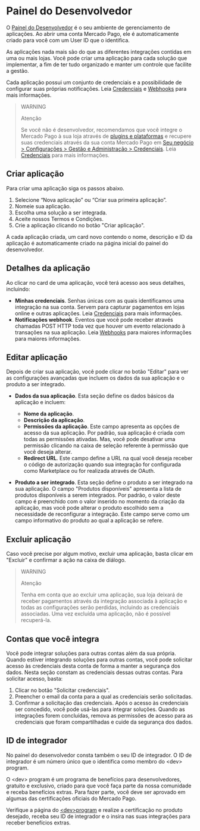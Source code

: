 # Painel do Desenvolvedor
O [Painel do Desenvolvedor](https://mercadopago[FAKER][URL][DOMAIN]/developers/panel) é o seu ambiente de gerenciamento de aplicações. Ao abrir uma conta Mercado Pago, ele é automaticamente criado para você com um User ID que o identifica. 

As aplicações nada mais são do que as diferentes integrações contidas em uma ou mais lojas. Você pode criar uma aplicação para cada solução que implementar, a fim de ter tudo organizado e manter um controle que facilite a gestão. 

Cada aplicação possui um conjunto de credenciais e a possibilidade de configurar suas próprias notificações. Leia [Credenciais](https://www.mercadopago[FAKER][URL][DOMAIN]/developers/pt/guides/credentials/credentials) e [Webhooks](https://www.mercadopago[FAKER][URL][DOMAIN]/developers/pt/guides/notifications/webhooks) para mais informações.

> WARNING 
> 
> Atenção
> 
> Se você não é desenvolvedor, recomendamos que você integre o Mercado Pago à sua loja através de [plugins e plataformas](https://www.mercadopago[FAKER][URL][DOMAIN]/developers/pt/guides/plugins) e recupere suas credenciais através da sua conta Mercado Pago em [Seu negócio > Configurações > Gestão e Administração > Credenciais](https://www.mercadopago[FAKER][URL][DOMAIN]/settings/account/credentials). Leia [Credenciais](https://www.mercadopago[FAKER][URL][DOMAIN]/developers/pt/guides/credentials/credentials) para mais informações.


## Criar aplicação
Para criar uma aplicação siga os passos abaixo.
1. Selecione “Nova aplicação” ou “Criar sua primeira aplicação”.
2. Nomeie sua aplicação.
3. Escolha uma solução a ser integrada.
4. Aceite nossos Termos e Condições.
5. Crie a aplicação clicando no botão "Criar aplicação".

A cada aplicação criada, um card novo contendo o nome, descrição e ID da aplicação é automaticamente criado na página inicial do painel do desenvolvedor.


## Detalhes da aplicação
Ao clicar no card de uma aplicação, você terá acesso aos seus detalhes, incluindo:
- **Minhas credenciais**. Senhas únicas com as quais identificamos uma integração na sua conta. Servem para capturar pagamentos em lojas online e outras aplicações. Leia [Credenciais](https://www.mercadopago[FAKER][URL][DOMAIN]/developers/pt/guides/credentials/credentials) para mais informações.
- **Notificações webhook**. Eventos que você pode receber através chamadas POST HTTP toda vez que houver um evento relacionado à transações na sua aplicação. Leia [Webhooks](https://www.mercadopago[FAKER][URL][DOMAIN]/developers/pt/guides/notifications/webhooks) para maiores informações para maiores informações.


## Editar aplicação
Depois de criar sua aplicação, você pode clicar no botão "Editar" para ver as configurações avançadas que incluem os dados da sua aplicação e o produto a ser integrado.
- **Dados da sua aplicação**. Esta seção define os dados básicos da aplicação e incluem:
  - **Nome da aplicação**.
  - **Descrição da aplicação**.
  - **Permissões da aplicação**. Este campo apresenta as opções de acesso da sua aplicação. Por padrão, sua aplicação é criada com todas as permissões ativadas. Mas, você pode desativar uma permissão clicando na caixa de seleção referente à permissão que você deseja alterar. 
  - **Redirect URL**. Este campo define a URL na qual você deseja receber o código de autorização quando sua integração for configurada como Marketplace ou for realizada através de OAuth.

- **Produto a ser integrado**. Esta seção define o produto a ser integrado na sua aplicação. O campo "Produtos disponíveis" apresenta a lista de produtos disponíveis a serem integrados. Por padrão, o valor deste campo é preenchido com o valor inserido no momento da criação da aplicação, mas você pode alterar o produto escolhido sem a necessidade de reconfigurar a integração. Este campo serve como um campo informativo do produto ao qual a aplicação se refere.


## Excluir aplicação
Caso você precise por algum motivo, excluir uma aplicação, basta clicar em "Excluir" e confirmar a ação na caixa de diálogo. 

>WARNING
>
>Atenção
>
>Tenha em conta que ao excluir uma aplicação, sua loja deixará de receber pagamentos através da integração associada à aplicação e todas as configurações serão perdidas, incluindo as credenciais associadas. Uma vez excluída uma aplicação, não é possível recuperá-la.


## Contas que você integra
Você pode integrar soluções para outras contas além da sua própria. Quando estiver integrando soluções para outras contas, você pode solicitar acesso às credenciais desta conta de forma a manter a segurança dos dados. Nesta seção constam as credenciais dessas outras contas. Para solicitar acesso, basta:
1. Clicar no botão "Solicitar credenciais".
2. Preencher o email da conta para a qual as credenciais serão solicitadas.
3. Confirmar a solicitação das credenciais.
Após o acesso às credenciais ser concedido, você pode usá-las para integrar soluções. Quando as integrações forem concluídas, remova as permissões de acesso para as credenciais que foram compartilhadas e cuide da segurança dos dados.


## ID de integrador
No painel do desenvolvedor consta também o seu ID de integrador. O ID de integrador é um número único que o identifica como membro do &lt;dev&gt; program. 

O &lt;dev&gt; program é um programa de benefícios para desenvolvedores, gratuito e exclusivo, criado para que você faça parte da nossa comunidade e receba benefícios extras. Para fazer parte, você deve ser aprovado em algumas das certificações oficiais do Mercado Pago. 

Verifique a página do [&lt;dev&gt;program](https://www.mercadopago[FAKER][URL][DOMAIN]/developers/pt/developer-program) e realize a certificação no produto desejado, receba seu ID de integrador e o insira nas suas integrações para receber benefícios extras.
